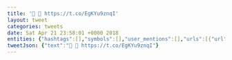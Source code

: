 ```yaml
---
title: '🥃 🌅 https://t.co/EgKYu9znqI'
layout: tweet
categories: tweets
date: Sat Apr 21 23:58:01 +0000 2018
entities: {"hashtags":[],"symbols":[],"user_mentions":[],"urls":[{"url":"https://t.co/EgKYu9znqI","expanded_url":"https://www.instagram.com/p/Bh2gz_UHFrg/","display_url":"instagram.com/p/Bh2gz_UHFrg/","indices":[4,27]}]}
tweetJson: {"text":"🥃 🌅 https://t.co/EgKYu9znqI"}
---
```

